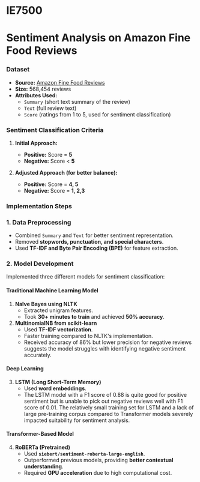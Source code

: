 # IE7500
# Sentiment Analysis on Amazon Fine Food Reviews
### Dataset  
- **Source:** [Amazon Fine Food Reviews](https://www.kaggle.com/datasets/snap/amazon-fine-food-reviews/data)  
- **Size:** 568,454 reviews  
- **Attributes Used:**
  - `Summary` (short text summary of the review)
  - `Text` (full review text)
  - `Score` (ratings from 1 to 5, used for sentiment classification)
### **Sentiment Classification Criteria**
1. **Initial Approach:**  
   - **Positive:** Score = **5**  
   - **Negative:** Score < **5**  

2. **Adjusted Approach (for better balance):**  
   - **Positive:** Score = **4, 5**  
   - **Negative:** Score = **1, 2,3**

### Implementation Steps  

### **1. Data Preprocessing**
- Combined `Summary` and `Text` for better sentiment representation.  
- Removed **stopwords, punctuation, and special characters**.  
- Used **TF-IDF and Byte Pair Encoding (BPE)** for feature extraction.

### **2. Model Development**
Implemented three different models for sentiment classification:

#### **Traditional Machine Learning Model**
1. **Naïve Bayes using NLTK**  
   - Extracted unigram features.  
   - Took **30+ minutes to train** and achieved **50% accuracy**.
2. **MultinomialNB from scikit-learn**  
   - Used **TF-IDF vectorization**.  
   - Faster training compared to NLTK's implementation.
   - Received accuracy of 86% but lower precision for negative reviews suggests the model struggles with identifying negative sentiment accurately.

  #### **Deep Learning**
3. **LSTM (Long Short-Term Memory)**
   - Used **word embeddings**.
   - The LSTM model with a F1 score of 0.88 is quite good for positive sentiment but is unable to pick out negative reviews well with F1 score of 0.01. The relatively small training set for LSTM and a lack of large pre-training corpus compared to Transformer models severely impacted suitability for sentiment analysis.

#### **Transformer-Based Model**
4. **RoBERTa (Pretrained)**
   - Used **`siebert/sentiment-roberta-large-english`**.
   - Outperformed previous models, providing **better contextual understanding**.
   - Required **GPU acceleration** due to high computational cost.

     
